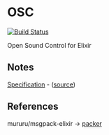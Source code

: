 OSC
===

[![Build Status](https://travis-ci.org/lpil/osc.svg?branch=master)](https://travis-ci.org/lpil/osc)

Open Sound Control for Elixir


## Notes

[Specification][spec] - ([source][source])

[spec]: https://github.com/lpil/osc/blob/master/docs/osc_spec_1_0.md
[source]: http://opensoundcontrol.org/spec-1_0

## References

mururu/msgpack-elixir ->
[packer](https://github.com/mururu/msgpack-elixir/blob/master/lib/message_pack/packer.ex)
